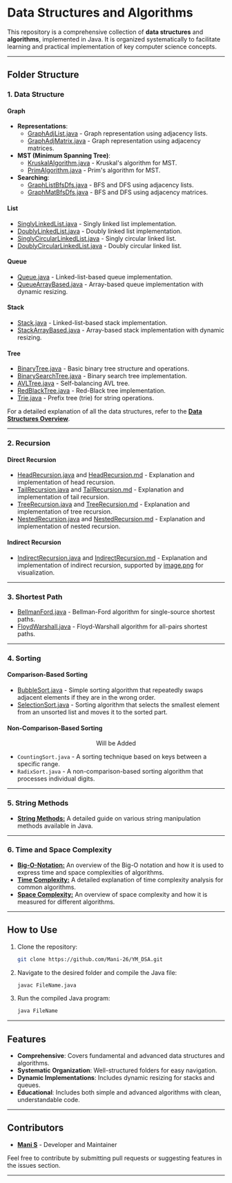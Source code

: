 # Data Structures and Algorithms

This repository is a comprehensive collection of **data structures** and **algorithms**, implemented in Java. It is organized systematically to facilitate learning and practical implementation of key computer science concepts.

---

## **Folder Structure**

### **1. Data Structure**
#### **Graph**
- **Representations**:
  - [GraphAdjList.java](./Data%20Structure/Graph/GraphAdjList.java) - Graph representation using adjacency lists.
  - [GraphAdjMatrix.java](./Data%20Structure/Graph/GraphAdjMatrix.java) - Graph representation using adjacency matrices.
- **MST (Minimum Spanning Tree)**:
  - [KruskalAlgorithm.java](./Data%20Structure/Graph/MST/KruskalAlgorithm.java) - Kruskal's algorithm for MST.
  - [PrimAlgorithm.java](./Data%20Structure/Graph/MST/PrimAlgorithm.java) - Prim's algorithm for MST.
- **Searching**:
  - [GraphListBfsDfs.java](./Data%20Structure/Graph/Searching/GraphListBfsDfs.java) - BFS and DFS using adjacency lists.
  - [GraphMatBfsDfs.java](./Data%20Structure/Graph/Searching/GraphMatBfsDfs.java) - BFS and DFS using adjacency matrices.

#### **List**
- [SinglyLinkedList.java](./Data%20Structure/List/SinglyLinkedList.java) - Singly linked list implementation.
- [DoublyLinkedList.java](./Data%20Structure/List/DoublyLinkedList.java) - Doubly linked list implementation.
- [SinglyCircularLinkedList.java](./Data%20Structure/List/SinglyCircularLinkedList.java) - Singly circular linked list.
- [DoublyCircularLinkedList.java](./Data%20Structure/List/DoublyCircularLinkedList.java) - Doubly circular linked list.

#### **Queue**
- [Queue.java](./Data%20Structure/Queue/Queue.java) - Linked-list-based queue implementation.
- [QueueArrayBased.java](./Data%20Structure/Queue/QueueArrayBased.java) - Array-based queue implementation with dynamic resizing.

#### **Stack**
- [Stack.java](./Data%20Structure/Stack/Stack.java) - Linked-list-based stack implementation.
- [StackArrayBased.java](./Data%20Structure/Stack/StackArrayBased.java) - Array-based stack implementation with dynamic resizing.

#### **Tree**
- [BinaryTree.java](./Data%20Structure/Tree/BinaryTree.java) - Basic binary tree structure and operations.
- [BinarySearchTree.java](./Data%20Structure/Tree/BinarySearchTree.java) - Binary search tree implementation.
- [AVLTree.java](./Data%20Structure/Tree/AVLTree.java) - Self-balancing AVL tree.
- [RedBlackTree.java](./Data%20Structure/Tree/RedBlackTree.java) - Red-Black tree implementation.
- [Trie.java](./Data%20Structure/Tree/Trie.java) - Prefix tree (trie) for string operations.

For a detailed explanation of all the data structures, refer to the [**Data Structures Overview**](./Documentaion/DataStructures.md).

---

### **2. Recursion**
#### **Direct Recursion**
- [HeadRecursion.java](./Recursion/Direct/HeadRecursion.java) and [HeadRecursion.md](./Recursion/Direct/HeadRecursion.md) - Explanation and implementation of head recursion.
- [TailRecursion.java](./Recursion/Direct/TailRecursion.java) and [TailRecursion.md](./Recursion/Direct/TailRecursion.md) - Explanation and implementation of tail recursion.
- [TreeRecursion.java](./Recursion/Direct/TreeRecursion.java) and [TreeRecursion.md](./Recursion/Direct/TreeRecursion.md) - Explanation and implementation of tree recursion.
- [NestedRecursion.java](./Recursion/Direct/NestedRecursion.java) and [NestedRecursion.md](./Recursion/Direct/NestedRecursion.md) - Explanation and implementation of nested recursion.

#### **Indirect Recursion**
- [IndirectRecursion.java](./Recursion/Direct/IndirectRecursion.java) and [IndirectRecursion.md](./Recursion/Indirect/IndirectRecursion.md) - Explanation and implementation of indirect recursion, supported by [image.png](./Recursion/Indirect/image.png) for visualization.

---

### **3. Shortest Path**
- [BellmanFord.java](./ShortestPath/BellmanFord.java) - Bellman-Ford algorithm for single-source shortest paths.
- [FloydWarshall.java](./ShortestPath/FloydWarshall.java) - Floyd-Warshall algorithm for all-pairs shortest paths.

---

### **4. Sorting**
#### **Comparison-Based Sorting**
- [BubbleSort.java](./Sorting/ComparisonBased/BubbleSort.java) - Simple sorting algorithm that repeatedly swaps adjacent elements if they are in the wrong order.
- [SelectionSort.java](./Sorting/ComparisonBased/SelectionSort.java) - Sorting algorithm that selects the smallest element from an unsorted list and moves it to the sorted part.

#### **Non-Comparison-Based Sorting**
<p align ="center"> Will be Added</p>

- `CountingSort.java` - A sorting technique based on keys between a specific range.
- `RadixSort.java` - A non-comparison-based sorting algorithm that processes individual digits.

---

### **5. String Methods**
- [**String Methods:**](./Documentaion/String%20Methods.md) A detailed guide on various string manipulation methods available in Java.

---

### **6. Time and Space Complexity**
- [**Big-O-Notation:**](./Documentaion/Big-O-Notation.md)  An overview of the Big-O notation and how it is used to express time and space complexities of algorithms.
- [**Time Complexity:**](./Documentaion/TimeComplexity.md)  A detailed explanation of time complexity analysis for common algorithms.
- [**Space Complexity:**](./Documentaion/SpaceComplexity.md) An overview of space complexity and how it is measured for different algorithms.

---

## **How to Use**
1. Clone the repository:
   ```bash
   git clone https://github.com/Mani-26/YM_DSA.git
   ```
2. Navigate to the desired folder and compile the Java file:
   ```bash
   javac FileName.java
   ```
3. Run the compiled Java program:
   ```bash
   java FileName
   ```

---

## **Features**
- **Comprehensive**: Covers fundamental and advanced data structures and algorithms.
- **Systematic Organization**: Well-structured folders for easy navigation.
- **Dynamic Implementations**: Includes dynamic resizing for stacks and queues.
- **Educational**: Includes both simple and advanced algorithms with clean, understandable code.

---

## **Contributors**
- [**Mani S**](https://github.com/Mani-26) - Developer and Maintainer

Feel free to contribute by submitting pull requests or suggesting features in the issues section.

---
